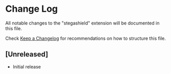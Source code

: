 # Change Log

All notable changes to the "stegashield" extension will be documented in this file.

Check [Keep a Changelog](http://keepachangelog.com/) for recommendations on how to structure this file.

## [Unreleased]

- Initial release